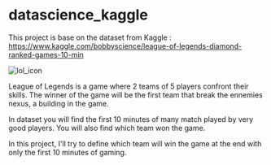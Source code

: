 # datascience_kaggle
This project is base on the dataset from Kaggle : https://www.kaggle.com/bobbyscience/league-of-legends-diamond-ranked-games-10-min

![lol_icon](https://images.laprovence.com/media/2020/03/29/1585492017_capture-d-e-cran-2020-03-29-a-16.26.16.png?twic=v1/dpr=2/focus=880.5x503.5/cover=740x416)

League of Legends is a game where 2 teams of 5 players confront their skills. The winner of the game will be the first team that break the ennemies nexus, a building in the game.

In dataset you will find the first 10 minutes of many match played by very good players. You will also find which team won the game.

In this project, I'll try to define which team will win the game at the end with only the first 10 minutes of gaming.